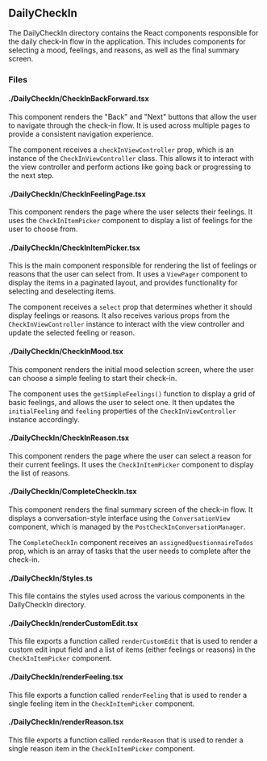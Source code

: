 ## DailyCheckIn

The DailyCheckIn directory contains the React components responsible for the daily check-in flow in the application. This includes components for selecting a mood, feelings, and reasons, as well as the final summary screen.

### Files

#### ./DailyCheckIn/CheckInBackForward.tsx

This component renders the "Back" and "Next" buttons that allow the user to navigate through the check-in flow. It is used across multiple pages to provide a consistent navigation experience.

The component receives a `checkInViewController` prop, which is an instance of the `CheckInViewController` class. This allows it to interact with the view controller and perform actions like going back or progressing to the next step.

#### ./DailyCheckIn/CheckInFeelingPage.tsx

This component renders the page where the user selects their feelings. It uses the `CheckInItemPicker` component to display a list of feelings for the user to choose from.

#### ./DailyCheckIn/CheckInItemPicker.tsx

This is the main component responsible for rendering the list of feelings or reasons that the user can select from. It uses a `ViewPager` component to display the items in a paginated layout, and provides functionality for selecting and deselecting items.

The component receives a `select` prop that determines whether it should display feelings or reasons. It also receives various props from the `CheckInViewController` instance to interact with the view controller and update the selected feeling or reason.

#### ./DailyCheckIn/CheckInMood.tsx

This component renders the initial mood selection screen, where the user can choose a simple feeling to start their check-in.

The component uses the `getSimpleFeelings()` function to display a grid of basic feelings, and allows the user to select one. It then updates the `initialFeeling` and `feeling` properties of the `CheckInViewController` instance accordingly.

#### ./DailyCheckIn/CheckInReason.tsx

This component renders the page where the user can select a reason for their current feelings. It uses the `CheckInItemPicker` component to display the list of reasons.

#### ./DailyCheckIn/CompleteCheckIn.tsx

This component renders the final summary screen of the check-in flow. It displays a conversation-style interface using the `ConversationView` component, which is managed by the `PostCheckInConversationManager`.

The `CompleteCheckIn` component receives an `assignedQuestionnaireTodos` prop, which is an array of tasks that the user needs to complete after the check-in.

#### ./DailyCheckIn/Styles.ts

This file contains the styles used across the various components in the DailyCheckIn directory.

#### ./DailyCheckIn/renderCustomEdit.tsx

This file exports a function called `renderCustomEdit` that is used to render a custom edit input field and a list of items (either feelings or reasons) in the `CheckInItemPicker` component.

#### ./DailyCheckIn/renderFeeling.tsx

This file exports a function called `renderFeeling` that is used to render a single feeling item in the `CheckInItemPicker` component.

#### ./DailyCheckIn/renderReason.tsx

This file exports a function called `renderReason` that is used to render a single reason item in the `CheckInItemPicker` component.